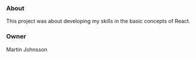 ### About
This project was about developing my skills in the basic concepts of React.

### Owner
Martin Johnsson
